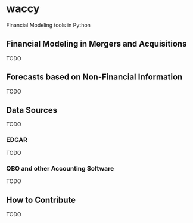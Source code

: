 # waccy
Financial Modeling tools in Python

## Financial Modeling in Mergers and Acquisitions

TODO

## Forecasts based on Non-Financial Information

TODO

## Data Sources

TODO

### EDGAR

TODO

### QBO and other Accounting Software

TODO

## How to Contribute

TODO
